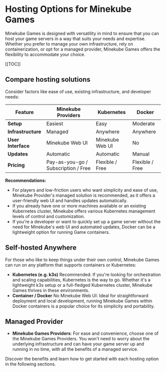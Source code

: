 # Hosting Options for Minekube Games

Minekube Games is designed with versatility in mind to ensure that you can host your game servers in a way that suits your needs and expertise. Whether you prefer to manage your own infrastructure, rely on containerization, or opt for a managed provider, Minekube Games offers the flexibility to accommodate your choice.

[[TOC]]

## Compare hosting solutions

Consider factors like ease of use, existing infrastructure, and developer needs:

| Feature            | <VPBadge>Minekube Providers</VPBadge> | <VPBadge>Kubernetes</VPBadge> | <VPBadge>Docker</VPBadge> |
|--------------------|---------------------------------------|-------------------------------|---------------------------|
| **Setup**          | Easiest                               | Easy                          | Moderate                  |
| **Infrastructure** | Managed                               | Anywhere                      | Anywhere                  |
| **User Interface** | Minekube Web UI                       | Minekube Web UI               | No                        |
| **Updates**        | Automatic                             | Automatic                     | Manual                    |
| **Pricing**        | Pay-as-you-go / Subscription / Free   | Flexible / Free               | Flexible / Free           |

**Recommendations:**

- For players and low-friction users who want simplicity and ease of use, Minekube Provider's managed solution is recommended, as it offers a user-friendly web UI and handles updates automatically.
- If you already have one or more machines available or an existing Kubernetes cluster, Minekube offers various Kubernetes management levels of control and customization.
- If you're a developer or want to quickly set up a game server without the need for Minekube's web UI and automated updates, Docker can be a lightweight option for running Game containers.

## Self-hosted Anywhere

For those who like to keep things under their own control, Minekube Games can run on any platform that supports containers or Kubernetes:

- **Kubernetes (e.g. k3s)** <VPBadge>Recommended</VPBadge>: If you're looking for orchestration and scaling capabilities, Kubernetes is the way to go. Whether it's a lightweight k3s setup or a full-fledged Kubernetes cluster, Minekube Games thrives in these environments.
- **Container / Docker** <VPBadge type='danger'>No Minekube Web UI</VPBadge>: Ideal for straightforward deployment and local development, running Minekube Games within Docker containers is a popular choice for its simplicity and portability.

## Managed Provider

- **Minekube Games Providers**: For ease and convenience, choose one of the Minekube Games Providers. You won't need to worry about the underlying infrastructure and can have your game server up and running in no time, with all the benefits of a managed service.

Discover the benefits and learn how to get started with each hosting option in the following sections.